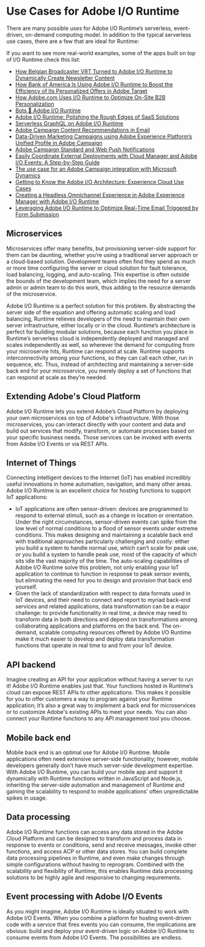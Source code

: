 # Use Cases for Adobe I/O Runtime

There are many possible uses for Adobe I/O Runtime&rsquo;s serverless, event-driven, on-demand computing model. In addition to the typical serverless use cases, there are a few that are ideal for Runtime:

If you want to see more real-world examples, some of the apps built on top of I/O Runtime check this list:

* [How Belgian Broadcaster VRT Turned to Adobe I/O Runtime to Dynamically Create Newsletter Content](https://medium.com/adobetech/how-belgian-broadcaster-vrt-turned-to-adobe-i-o-runtime-to-dynamically-create-newsletter-content-5cafe224a2a5)
* [How Bank of America Is Using Adobe I/O Runtime to Boost the Efficiency of Its Personalized Offers in Adobe Target](https://medium.com/adobetech/how-bank-of-america-is-using-adobe-i-o-runtime-to-boost-the-efficiency-of-its-personalized-offers-699de38cf751)
* [How Adobe.com Uses I/O Runtime to Optimize On-Site B2B Personalization](https://medium.com/adobetech/how-adobe-com-uses-i-o-runtime-to-optimize-on-site-b2b-personalization-6c10b9888981)
* [Bots 💙 Adobe I/O Runtime](https://medium.com/adobetech/bots-adobe-i-o-runtime-c89083e1067c)
* [Adobe I/O Runtime: Polishing the Rough Edges of SaaS Solutions](https://medium.com/adobetech/adobe-i-o-runtime-polishing-the-rough-edges-of-saas-solutions-238f82b58765)
* [Serverless GraphQL on Adobe I/O Runtime](https://medium.com/adobetech/serverless-graphql-on-adobe-i-o-runtime-e221d2a8e215)
* [Adobe Campaign Content Recommendations in Email](https://medium.com/adobetech/adobe-campaign-content-recommendations-in-email-b51ced771d7f)
* [Data-Driven Marketing Campaigns using Adobe Experience Platform’s Unified Profile in Adobe Campaign](https://medium.com/adobetech/data-driven-marketing-campaigns-using-adobe-experience-platforms-unified-profile-in-adobe-campaign-9d9a97e183c4)
* [Adobe Campaign Standard and Web Push Notifications](https://medium.com/adobetech/adobe-campaign-standard-and-web-push-notifications-5c12c0f4ada2)
* [Easily Coordinate External Deployments with Cloud Manager and Adobe I/O Events: A Step-by-Step Guide](https://medium.com/adobetech/easily-coordinate-external-deployments-with-cloud-manager-and-adobe-i-o-events-a-step-by-step-bb2f651a18ae)
* [The use case for an Adobe Campaign integration with Microsoft Dynamics](https://medium.com/adobetech/*adobe-campaign-microsoft-dynamics-api-based-crm-integration-36807d329fd5)
* [Getting to Know the Adobe I/O Architecture: Experience Cloud Use Cases](https://medium.com/adobetech/getting-to-know-the-adobe-i-o-architecture-experience-cloud-use-cases-4c63a409ec8c)
* [Creating a Headless Omnichannel Experience in Adobe Experience Manager with Adobe I/O Runtime](https://medium.com/adobetech/headless-commerce-content-management-with-aem-i-o-runtime-87c315283b74)
* [Leveraging Adobe I/O Runtime to Optimize Real-Time Email Triggered by Form Submission](https://medium.com/adobetech/leveraging-adobe-i-o-runtime-to-optimize-real-time-email-triggered-by-form-submission-7558f19bece0)

## Microservices

Microservices offer many benefits, but provisioning server-side support for them can be daunting, whether you&rsquo;re using a traditional server approach or a cloud-based solution. Development teams often find they spend as much or more time configuring the server or cloud solution for fault tolerance, load balancing, logging, and auto-scaling. This expertise is often outside the bounds of the development team, which implies the need for a server admin or admin team to do this work, thus adding to the resource demands of the microservice.

Adobe I/O Runtime is a perfect solution for this problem. By abstracting the server side of the equation and offering automatic scaling and load balancing, Runtime relieves developers of the need to maintain their own server infrastructure, either locally or in the cloud. Runtime&rsquo;s architecture is perfect for building modular solutions, because each function you place in Runtime&rsquo;s serverless cloud is independently deployed and managed and scales independently as well, so wherever the demand for computing from your microservie hits, Runtime can respond at scale. Runtime supports interconnectivity among your functions, so they can call each other, run in sequence, etc. Thus, instead of architecting and maintaining a server-side back end for your microservice, you merely deploy a set of functions that can respond at scale as they&rsquo;re needed.

## Extending Adobe's Cloud Platform

Adobe I/O Runtime lets you extend Adobe&rsquo;s Cloud Platform by deploying your own microservices on top of Adobe's infrastructure. With those microservices, you can interact directly with your content and data and build out services that modify, transform, or automate processes based on your specific business needs. Those services can be invoked with events from Adobe I/O Events or via REST APIs.

## Internet of Things

Connecting intelligent devices to the Internet (IoT) has enabled incredibly useful innovations in home automation, navigation, and many other areas. Adobe I/O Runtime is an excellent choice for hosting functions to support IoT applications:

* IoT applications are often sensor-driven: devices are programmed to respond to external stimuli, such as a change in location or orientation. Under the right circumstances, sensor-driven events can spike from the low level of normal conditions to a flood of sensor events under extreme conditions. This makes designing and maintaining a scalable back end with traditional approaches particularly challenging and costly: either you build a system to handle normal use, which can&rsquo;t scale for peak use, or you build a system to handle peak use, most of the capacity of which sits idle the vast majority of the time.  The auto-scaling capabilities of Adobe I/O Runtime solve this problem, not only enabling your IoT application to continue to function in response to peak sensor events, but eliminating the need for you to design and provision that back end yourself.
* Given the lack of standardization with respect to data formats used in IoT devices, and their need to connect and report to myriad back-end services and related applications, data transformation can be a major challenge: to provide functionality in real time, a device may need to transform data in both directions and depend on transformations among collaborating applications and platforms on the back end. The on-demand, scalable computing resources offered by Adobe I/O Runtime make it much easier to develop and deploy data transformation functions that operate in real time to and from your IoT device.

## API backend

Imagine creating an API for your application without having a server to run it! Adobe I/O Runtime enables just that. Your functions hosted in Runtime&rsquo;s cloud can expose REST APIs to other applications. This makes it possible for you to offer customers a way to program against your Runtime application; it&rsquo;s also a great way to implement a back end for microservices or to customize Adobe's existing APIs to meet your needs. You can also connect your Runtime functions to any API management tool you choose.

## Mobile back end

Mobile back end is an optimal use for Adobe I/O Runtime. Mobile applications often need extensive server-side functionality; however, mobile developers generally don&rsquo;t have much server-side development expertise. With Adobe I/O Runtime, you can build your mobile app and support it dynamically with Runtime functions written in JavaScript and Node.js, inheriting the server-side automation and management of Runtime and gaining the scalability to respond to mobile applications&rsquo; often unpredictable spikes in usage.

## Data processing

Adobe I/O Runtime functions can access any data stored in the Adobe Cloud Platform and can be designed to transform and process data in response to events or conditions, send and receive messages, invoke other functions, and access ACP or other data stores. You can build complete data processing pipelines in Runtime, and even make changes through simple configurations without having to reprogram. Combined with the scalability and flexibility of Runtime, this enables Runtime data processing solutions to be highly agile and responsive to changing requirements.

## Event processing with Adobe I/O Events

As you might imagine, Adobe I/O Runtime is ideally situated to work with Adobe I/O Events. When you combine a platform for hosting event-driven code with a service that fires events you can consume, the implications are obvious: build and deploy your event-driven logic on Adobe I/O Runtime to consume events from Adobe I/O Events. The possibilities are endless.
